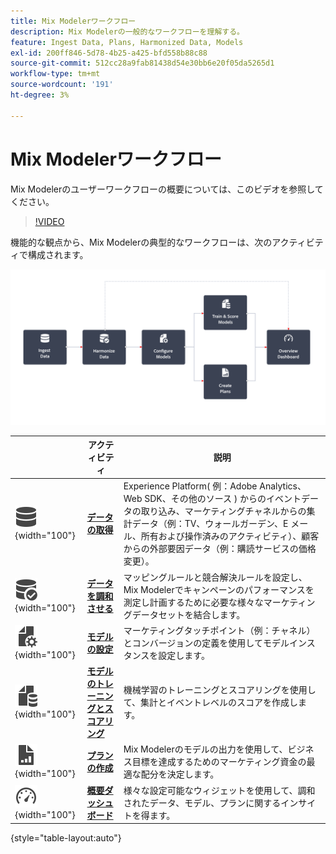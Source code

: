 ```yaml
---
title: Mix Modelerワークフロー
description: Mix Modelerの一般的なワークフローを理解する。
feature: Ingest Data, Plans, Harmonized Data, Models
exl-id: 200ff846-5d78-4b25-a425-bfd558b88c88
source-git-commit: 512cc28a9fab81438d54e30bb6e20f05da5265d1
workflow-type: tm+mt
source-wordcount: '191'
ht-degree: 3%

---
```


# Mix Modelerワークフロー

Mix Modelerのユーザーワークフローの概要については、このビデオを参照してください。

>[!VIDEO](https://video.tv.adobe.com/v/3424854/?learn=on)


機能的な観点から、Mix Modelerの典型的なワークフローは、次のアクティビティで構成されます。

![代替テキスト](../assets/ApplicationWorkflow.svg)

|  | アクティビティ | 説明 |
|---|---|---|
| ![データ](../assets/icons/Data.svg){width="100"} | [**データの取得**](../ingest-data/overview.md) | Experience Platform( 例：Adobe Analytics、Web SDK、その他のソース ) からのイベントデータの取り込み、マーケティングチャネルからの集計データ（例：TV、ウォールガーデン、E メール、所有および操作済みのアクティビティ）、顧客からの外部要因データ（例：購読サービスの価格変更）。 |
| ![DataCheck](../assets/icons/DataCheck.svg){width="100"} | [**データを調和させる**](../harmonize-data/overview.md) | マッピングルールと競合解決ルールを設定し、Mix Modelerでキャンペーンのパフォーマンスを測定し計画するために必要な様々なマーケティングデータセットを結合します。 |
| ![FileConfig](../assets/icons/FileGear.svg){width="100"} | [**モデルの設定**](../models/create.md) | マーケティングタッチポイント（例：チャネル）とコンバージョンの定義を使用してモデルインスタンスを設定します。 |
| ![FileData](../assets/icons/FileData.svg){width="100"} | [**モデルのトレーニングとスコアリング**](../models/overview.md) | 機械学習のトレーニングとスコアリングを使用して、集計とイベントレベルのスコアを作成します。 |
| ![FileChart](../assets/icons/FileChart.svg){width="100"} | [**プランの作成**](../plans/overview.md) | Mix Modelerのモデルの出力を使用して、ビジネス目標を達成するためのマーケティング資金の最適な配分を決定します。 |
| ![ダッシュボード](../assets/icons/Dashboard.svg){width="100"} | [**概要ダッシュボード**](../dashboard/overview.md) | 様々な設定可能なウィジェットを使用して、調和されたデータ、モデル、プランに関するインサイトを得ます。 |

{style="table-layout:auto"}
